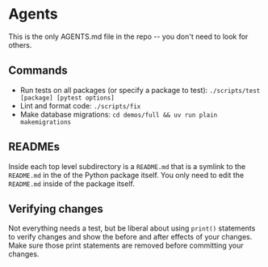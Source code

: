 # Agents

This is the only AGENTS.md file in the repo -- you don't need to look for others.

## Commands

- Run tests on all packages (or specify a package to test): `./scripts/test [package] [pytest options]`
- Lint and format code: `./scripts/fix`
- Make database migrations: `cd demos/full && uv run plain makemigrations`

## READMEs

Inside each top level subdirectory is a `README.md` that is a symlink to the `README.md` in the of the Python package itself. You only need to edit the `README.md` inside of the package itself.

## Verifying changes

Not everything needs a test, but be liberal about using `print()` statements to verify changes and show the before and after effects of your changes. Make sure those print statements are removed before committing your changes.
